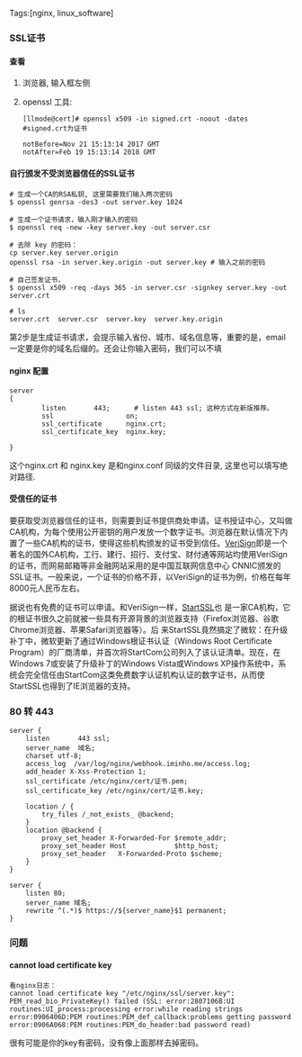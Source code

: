 Tags:[nginx, linux_software]

### SSL证书



#### 查看

1. 浏览器, 输入框左侧

2. openssl 工具:

   ```
   [llmode@cert]# openssl x509 -in signed.crt -noout -dates #signed.crt为证书
    
   notBefore=Nov 21 15:13:14 2017 GMT
   notAfter=Feb 19 15:13:14 2018 GMT
   ```




#### 自行颁发不受浏览器信任的SSL证书

```
# 生成一个CA的RSA私钥, 这里需要我们输入两次密码 
$ openssl genrsa -des3 -out server.key 1024
 
# 生成一个证书请求，输入刚才输入的密码
$ openssl req -new -key server.key -out server.csr
 
# 去除 key 的密码：
cp server.key server.origin
openssl rsa -in server.key.origin -out server.key # 输入之前的密码

# 自己签发证书，
$ openssl x509 -req -days 365 -in server.csr -signkey server.key -out server.crt

# ls 
server.crt  server.csr  server.key  server.key.origin
```

第2步是生成证书请求，会提示输入省份、城市、域名信息等，重要的是，email一定要是你的域名后缀的。还会让你输入密码，我们可以不填



#### nginx 配置

```nginx
server
{
        listen       443;      # listen 443 ssl; 这种方式在新版推荐。
        ssl                  on;
        ssl_certificate      nginx.crt;
        ssl_certificate_key  nginx.key;
 
}     
```

这个nginx.crt 和 nginx.key 是和nginx.conf 同级的文件目录, 这里也可以填写绝对路径.



#### 受信任的证书

要获取受浏览器信任的证书，则需要到证书提供商处申请。证书授证中心，又叫做CA机构，为每个使用公开密钥的用户发放一个数字证书。浏览器在默认情况下内置了一些CA机构的证书，使得这些机构颁发的证书受到信任。[VeriSign](http://www.verisign.com/cn/)即是一个著名的国外CA机构，工行、建行、招行、支付宝、财付通等网站均使用VeriSign的证书，而网易邮箱等非金融网站采用的是中国互联网信息中心 CNNIC颁发的SSL证书。一般来说，一个证书的价格不菲，以VeriSign的证书为例，价格在每年8000元人民币左右。

据说也有免费的证书可以申请。和VeriSign一样，[StartSSL](http://www.startssl.com/)也 是一家CA机构，它的根证书很久之前就被一些具有开源背景的浏览器支持（Firefox浏览器、谷歌Chrome浏览器、苹果Safari浏览器等）。后 来StartSSL竟然搞定了微软：在升级补丁中，微软更新了通过Windows根证书认证（Windows Root Certificate Program）的厂商清单，并首次将StartCom公司列入了该认证清单。现在，在Windows 7或安装了升级补丁的Windows Vista或Windows XP操作系统中，系统会完全信任由StartCom这类免费数字认证机构认证的数字证书，从而使StartSSL也得到了IE浏览器的支持。



### 80 转 443

```nginx
server {
    listen       443 ssl;
    server_name  域名;
    charset utf-8;
    access_log  /var/log/nginx/webhook.iminho.me/access.log;
    add_header X-Xss-Protection 1;
    ssl_certificate /etc/nginx/cert/证书.pem;
    ssl_certificate_key /etc/nginx/cert/证书.key;

    location / {
        try_files /_not_exists_ @backend;
    }
    location @backend {
        proxy_set_header X-Forwarded-For $remote_addr;
        proxy_set_header Host            $http_host;
        proxy_set_header   X-Forwarded-Proto $scheme;
    }
}

server {
    listen 80;
    server_name 域名;
    rewrite ^(.*)$ https://${server_name}$1 permanent;
}
```





### 问题

#### cannot load certificate key 

```
看nginx日志：
cannot load certificate key "/etc/nginx/ssl/server.key": PEM_read_bio_PrivateKey() failed (SSL: error:2807106B:UI routines:UI_process:processing error:while reading strings error:0906406D:PEM routines:PEM_def_callback:problems getting password error:0906A068:PEM routines:PEM_do_header:bad password read)
```

很有可能是你的key有密码，没有像上面那样去掉密码。